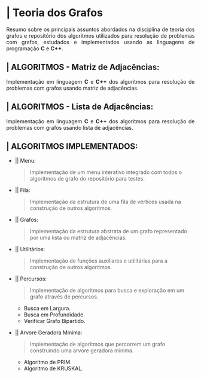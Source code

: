 <!-- $\textcolor{Red}{\text{Teoria dos Grafos}}$ -->
# | Teoria dos Grafos

<p align = "justify">
  Resumo sobre os principais assuntos abordados na disciplina de teoria dos grafos e repositório dos algoritmos utilizados para resolução de problemas com grafos,
  estudados e implementados usando as linguagens de programação <b>C</b> e <b>C++</b>.
</p>


<!-- $\textcolor{RedOrange}{\text{ALGORITMOS - Matriz de Adjacências:}}$ -->
## | ALGORITMOS - Matriz de Adjacências:
<p align = "justify">
  Implementação em linguagem <b>C</b> e <b>C++</b> dos algoritmos para resolução de problemas com grafos usando matriz de adjacências.
</p>


<!-- $\textcolor{RedOrange}{\text{ALGORITMOS - Lista de Adjacências:}}$ -->
## | ALGORITMOS - Lista de Adjacências:
<p align = "justify">
  Implementação em linguagem <b>C</b> e <b>C++</b> dos algoritmos para resolução de problemas com grafos usando lista de adjacências.
</p>


<!-- $\textcolor{YellowOrange}{\text{ALGORITMOS IMPLEMENTADOS:}}$ -->
## | ALGORITMOS IMPLEMENTADOS:

  * || Menu:
    <!-- $\textcolor{JungleGreen}{\text{Menu:}}$ -->
    > Implementação de um menu interativo integrado com todos o algoritmos de grafo do repositório para testes.

  * || Fila:
    <!-- $\textcolor{JungleGreen}{\text{Fila:}}$ -->
    > Implementação da estrutura de uma fila de vértices usada na construção de outros algoritmos.

  * || Grafos:
    <!-- $\textcolor{JungleGreen}{\text{Grafos:}}$ -->
    > Implementação da estrutura abstrata de um grafo representado por uma lista ou matriz de adjacências.

  * || Utilitários:
    <!-- $\textcolor{JungleGreen}{\text{Utilitários:}}$ -->
    > Implementação de funções auxiliares e utilitárias para a construção de outros algoritmos.

  * || Percursos:
    <!-- $\textcolor{JungleGreen}{\text{Percursos:}}$ -->
    > Implementação de algoritmos para busca e exploração em um grafo através de percursos.
    * Busca em Largura. <!-- $\textcolor{Magenta}{\text{Busca em Largura.}}$ -->
    * Busca em Profundidade. <!-- $\textcolor{Magenta}{\text{Busca em Profundidade.}}$ -->
    * Verificar Grafo Bipartido. <!-- $\textcolor{Magenta}{\text{Verificar Grafo Bipartido.}}$ -->

  * || Arvore Geradora Minima:
    <!-- $\textcolor{JungleGreen}{\text{Arvore Geradora Minima:}}$ -->
    > Implementação de algoritmos que percorrem um grafo construindo uma arvore geradora minima.
    * Algoritmo de PRIM. <!-- $\textcolor{Magenta}{\text{Algoritmo de PRIM.}}$ -->
    * Algoritmo de KRUSKAL. <!-- $\textcolor{Magenta}{\text{Algoritmo de KRUSKAL.}}$ -->
